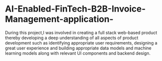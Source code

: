 # AI-Enabled-FinTech-B2B-Invoice-Management-application-
During this project,I was involved in creating a full stack web-based product thereby developing a deep understanding of all aspects of product development such as identifying appropriate user  requirements, designing a great user experience and building appropriate data models and machine learning models along with relevant UI components and backend design.
